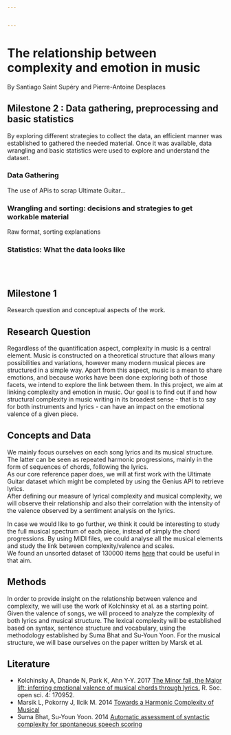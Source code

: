 ```yaml
---


---
```


<h1 id="the-relationship-between-complexity-and-emotion-in-music">The relationship between complexity and emotion in music</h1>
<p>By Santiago Saint Supéry and Pierre-Antoine Desplaces</p>
<h2 id="milestone-2--data-gathering-preprocessing-and-basic-statistics">Milestone 2 : Data gathering, preprocessing and basic statistics</h2>
<p>By exploring different strategies to collect the data, an efficient manner was established to gathered the needed material. Once it was available, data wrangling and basic statistics were used to explore and understand the dataset.</p>
<h3 id="data-gathering">Data Gathering</h3>
<p>The use of APis to scrap Ultimate Guitar…</p>
<h3 id="wrangling-and-sorting-decisions-and-strategies-to-get-workable-material">Wrangling and sorting: decisions and strategies to get workable material</h3>
<p>Raw format, sorting explanations</p>
<h3 id="statistics-what-the-data-looks-like">Statistics: What the data looks like</h3>
<p><span class="katex--inline"><span class="katex"><span class="katex-mathml"><math><semantics><mrow><mtext>&nbsp;</mtext></mrow><annotation encoding="application/x-tex">~</annotation></semantics></math></span><span class="katex-html" aria-hidden="true"><span class="strut" style="height: 0em;"></span><span class="strut bottom" style="height: 0em; vertical-align: 0em;"></span><span class="base"><span class="mspace">&nbsp;</span></span></span></span></span><br>
<span class="katex--inline"><span class="katex"><span class="katex-mathml"><math><semantics><mrow><mtext>&nbsp;</mtext></mrow><annotation encoding="application/x-tex">~</annotation></semantics></math></span><span class="katex-html" aria-hidden="true"><span class="strut" style="height: 0em;"></span><span class="strut bottom" style="height: 0em; vertical-align: 0em;"></span><span class="base"><span class="mspace">&nbsp;</span></span></span></span></span></p>
<h2 id="milestone-1">Milestone 1</h2>
<p>Research question and conceptual aspects of the work.</p>
<h2 id="research-question">Research Question</h2>
<p>Regardless of the quantification aspect, complexity in music is a central element. Music is constructed on a theoretical structure that allows many possibilities and variations, however many modern musical pieces are structured in a simple way. Apart from this aspect, music is a mean to share emotions, and because works have been done exploring both of those facets, we intend to explore the link between them. In this project, we aim at linking complexity and emotion in music. Our goal is to find out if and how structural complexity in music writing in its broadest sense - that is to say for both instruments and lyrics - can have an impact on the emotional valence of a given piece.</p>
<h2 id="concepts-and-data">Concepts and Data</h2>
<p>We mainly focus ourselves on each song lyrics and its musical structure. The latter can be seen as repeated harmonic progressions, mainly in the form of sequences of chords, following the lyrics.<br>
As our core reference paper does, we will at first work with the Ultimate Guitar dataset which might be completed by using the Genius API to retrieve lyrics.<br>
After defining our measure of lyrical complexity  and musical complexity, we will observe their relationship and also their correlation with the intensity of the valence observed by a sentiment analysis on the lyrics.</p>
<p>In case we would like to go further, we think it could be interesting to study the full musical spectrum of each piece, instead of simply the chord progressions. By using MIDI files, we could analyse all the musical elements and study the link between complexity/valence and scales.<br>
We found an unsorted dataset of 130000 items <a href="https://www.reddit.com/r/datasets/comments/3akhxy/the_largest_midi_collection_on_the_internet/">here</a> that could be useful in that aim.</p>
<h2 id="methods">Methods</h2>
<p>In order to provide insight on the relationship between valence and complexity, we will use the work of Kolchinsky et al. as a starting point. Given the valence of songs, we will proceed to analyze the complexity of both lyrics and musical structure. The lexical complexity will be established based on syntax, sentence structure and vocabulary, using the methodology established by Suma Bhat and Su-Youn Yoon. For the musical structure, we will base ourselves on the paper written by Marsk et al.</p>
<h2 id="literature">Literature</h2>
<ul>
<li>Kolchinsky A, Dhande N, Park K, Ahn Y-Y. 2017 <a href="http://dx.doi.org/10.1098/rsos.170952">The Minor fall, the Major lift: inferring emotional valence of musical chords through lyrics.</a> R. Soc. open sci. 4: 170952.</li>
<li>Marsik L, Pokorny J, Ilcik M. 2014 <a href="https://pdfs.semanticscholar.org/c903/4270c01409df0da70d5266eb0868beda29a1.pdf">Towards a Harmonic Complexity of Musical</a></li>
<li>Suma Bhat, Su-Youn Yoon. 2014 <a href="https://ac.els-cdn.com/S0167639314000715/1-s2.0-S0167639314000715-main.pdf?_tid=f7f218cf-da04-45fb-b5c8-9bb96531e5a3&amp;acdnat=1521561519_a4db864919711cd42f236550c7204659">Automatic assessment of syntactic complexity for spontaneous speech scoring</a></li>
</ul>

